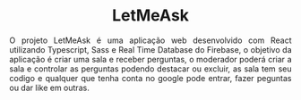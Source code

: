 <h1 align="center"> LetMeAsk </h1>
<p align="justify"> O projeto LetMeAsk é uma aplicação web desenvolvido com React utilizando Typescript, Sass e Real Time Database do Firebase, o objetivo da aplicação é criar uma sala e receber perguntas, o moderador poderá criar a sala e controlar as perguntas podendo destacar ou excluir, as sala tem seu codigo e qualquer que tenha conta no google pode entrar, fazer peguntas ou dar like em outras. </p>